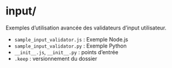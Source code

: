 # input/

Exemples d’utilisation avancée des validateurs d’input utilisateur.

- `sample_input_validator.js` : Exemple Node.js
- `sample_input_validator.py` : Exemple Python
- `__init__.js`, `__init__.py` : points d’entrée
- `.keep` : versionnement du dossier
